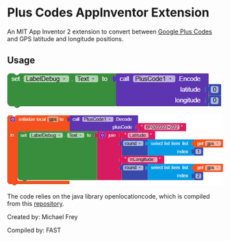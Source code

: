 # Plus Codes AppInventor Extension
An MIT App Inventor 2 extension to convert between [Google Plus Codes](https://maps.google.com/pluscodes/) and GPS latitude and longitude positions.

## Usage

![Encoding latitude and logitude](assets/blocks_encode.png "Encoding GPS coordinates")

![Decoding from Plus Code](assets/blocks_decode.png "Decoding GPS coordinates")


The code relies on the java library openlocationcode, which is compiled from this [repository](https://github.com/google/open-location-code/tree/main/java). 


Created by: Michael Frey

Compiled by: FAST
